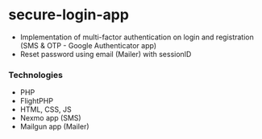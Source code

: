 # secure-login-app

- Implementation of multi-factor authentication on login and registration (SMS & OTP - Google Authenticator app)
- Reset password using email (Mailer) with sessionID

### Technologies
- PHP
- FlightPHP
- HTML, CSS, JS
- Nexmo app (SMS)
- Mailgun app (Mailer)
